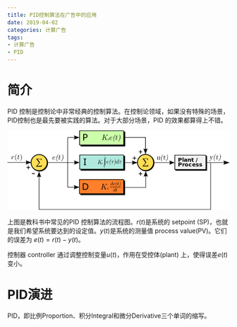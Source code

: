 ```yaml
---
title: PID控制算法在广告中的应用
date: 2019-04-02
categories: 计算广告
tags:
- 计算广告
- PID
---
```


# 简介

PID 控制是控制论中非常经典的控制算法。在控制论领域，如果没有特殊的场景，PID控制也是最先要被实践的算法。对于大部分场景，PID 的效果都算得上不错。

![avatar](/images/计算广告/PID/ad-12.png)

上图是教科书中常见的PID 控制算法的流程图。$r(t)$是系统的 setpoint (SP)，也就是我们希望系统要达到的设定值。$y(t)$是系统的测量值 process value(PV)。它们的误差为 $e(t) = r(t) - y(t)$。

控制器 controller 通过调整控制变量$u(t)$，作用在受控体(plant) 上，使得误差$e(t)$变小。

# PID演进

PID，即比例Proportion、积分Integral和微分Derivative三个单词的缩写。

